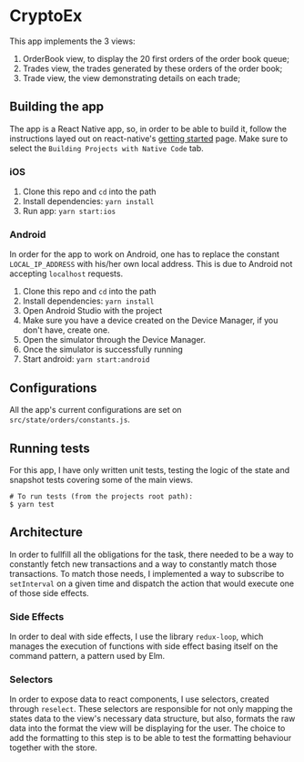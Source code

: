 # CryptoEx

This app implements the 3 views:

1. OrderBook view, to display the 20 first orders of the order book queue;
2. Trades view, the trades generated by these orders of the order book;
3. Trade view, the view demonstrating details on each trade;

## Building the app

The app is a React Native app, so, in order to be able to build it, follow the instructions layed out on react-native's [getting started](https://facebook.github.io/react-native/docs/getting-started.html) page. Make sure to select the `Building Projects with Native Code` tab.

### iOS

1. Clone this repo and `cd` into the path
2. Install dependencies: `yarn install`
3. Run app: `yarn start:ios`

### Android

In order for the app to work on Android, one has to replace the constant `LOCAL_IP_ADDRESS` with his/her own local address. This is due to Android not accepting `localhost` requests.

1. Clone this repo and `cd` into the path
2. Install dependencies: `yarn install`
3. Open Android Studio with the project
4. Make sure you have a device created on the Device Manager, if you don't have, create one.
5. Open the simulator through the Device Manager.
6. Once the simulator is successfully running
7. Start android: `yarn start:android`

## Configurations

All the app's current configurations are set on `src/state/orders/constants.js`.

## Running tests

For this app, I have only written unit tests, testing the logic of the state and snapshot tests covering some of the main views.

```
# To run tests (from the projects root path):
$ yarn test
```

## Architecture

In order to fullfill all the obligations for the task, there needed to be a way to constantly fetch new transactions and a way to constantly match those transactions. To match those needs, I implemented a way to subscribe to `setInterval` on a given time and dispatch the action that would execute one of those side effects.

### Side Effects

In order to deal with side effects, I use the library `redux-loop`, which manages the execution of functions with side effect basing itself on the command pattern, a pattern used by Elm.

### Selectors

In order to expose data to react components, I use selectors, created through `reselect`. These selectors are responsible for not only mapping the states data to the view's necessary data structure, but also, formats the raw data into the format the view will be displaying for the user. The choice to add the formatting to this step is to be able to test the formatting behaviour together with the store.
